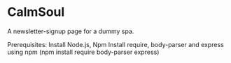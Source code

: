 # CalmSoul
A newsletter-signup page for a dummy spa.


Prerequisites:
Install Node.js, Npm
Install require, body-parser and express using npm (npm install require body-parser express)

